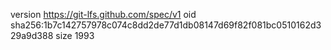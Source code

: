 version https://git-lfs.github.com/spec/v1
oid sha256:1b7c142757978c074c8dd2de77d1db08147d69f82f081bc0510162d329a9d388
size 1993

